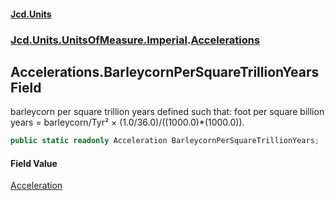#### [Jcd.Units](index.md 'index')
### [Jcd.Units.UnitsOfMeasure.Imperial](Jcd.Units.UnitsOfMeasure.Imperial.md 'Jcd.Units.UnitsOfMeasure.Imperial').[Accelerations](Accelerations.md 'Jcd.Units.UnitsOfMeasure.Imperial.Accelerations')

## Accelerations.BarleycornPerSquareTrillionYears Field

barleycorn per square trillion years defined such that: foot per square billion years = barleycorn/Tyr² ×
(1.0/36.0)/((1000.0)*(1000.0)).

```csharp
public static readonly Acceleration BarleycornPerSquareTrillionYears;
```

#### Field Value
[Acceleration](Acceleration.md 'Jcd.Units.UnitTypes.Acceleration')